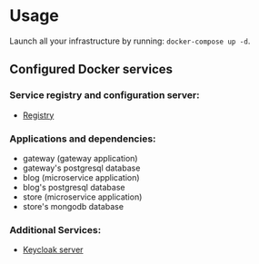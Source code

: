 # Usage

Launch all your infrastructure by running: `docker-compose up -d`.

## Configured Docker services

### Service registry and configuration server:

- [Registry](http://localhost:8761)

### Applications and dependencies:

- gateway (gateway application)
- gateway's postgresql database
- blog (microservice application)
- blog's postgresql database
- store (microservice application)
- store's mongodb database

### Additional Services:

- [Keycloak server](http://localhost:9080)
